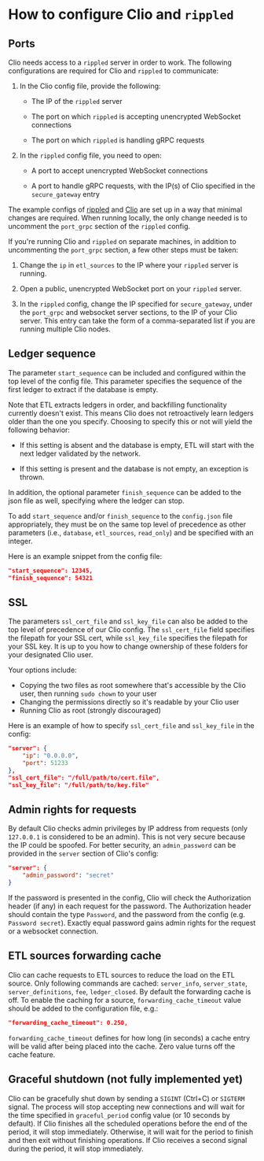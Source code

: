 # How to configure Clio and `rippled`

## Ports

Clio needs access to a `rippled` server in order to work. The following configurations are required for Clio and `rippled` to communicate:

1. In the Clio config file, provide the following:

   - The IP of the `rippled` server

   - The port on which `rippled` is accepting unencrypted WebSocket connections

   - The port on which `rippled` is handling gRPC requests

2. In the `rippled` config file, you need to open:

   - A port to accept unencrypted WebSocket connections

   - A port to handle gRPC requests, with the IP(s) of Clio specified in the `secure_gateway` entry

The example configs of [rippled](https://github.com/XRPLF/rippled/blob/develop/cfg/rippled-example.cfg) and [Clio](../docs/examples/config/example-config.json) are set up in a way that minimal changes are required.
When running locally, the only change needed is to uncomment the `port_grpc` section of the `rippled` config.

If you're running Clio and `rippled` on separate machines, in addition to uncommenting the `port_grpc` section, a few other steps must be taken:

1. Change the `ip` in `etl_sources` to the IP where your `rippled` server is running.

2. Open a public, unencrypted WebSocket port on your `rippled` server.

3. In the `rippled` config, change the IP specified for `secure_gateway`, under the `port_grpc` and websocket server sections, to the IP of your Clio server. This entry can take the form of a comma-separated list if you are running multiple Clio nodes.

## Ledger sequence

The parameter `start_sequence` can be included and configured within the top level of the config file. This parameter specifies the sequence of the first ledger to extract if the database is empty.

Note that ETL extracts ledgers in order, and backfilling functionality currently doesn't exist. This means Clio does not retroactively learn ledgers older than the one you specify. Choosing to specify this or not will yield the following behavior:

- If this setting is absent and the database is empty, ETL will start with the next ledger validated by the network.

- If this setting is present and the database is not empty, an exception is thrown.

In addition, the optional parameter `finish_sequence` can be added to the json file as well, specifying where the ledger can stop.

To add `start_sequence` and/or `finish_sequence` to the `config.json` file appropriately, they must be on the same top level of precedence as other parameters (i.e., `database`, `etl_sources`, `read_only`) and be specified with an integer.

Here is an example snippet from the config file:

```json
"start_sequence": 12345,
"finish_sequence": 54321
```

## SSL

The parameters `ssl_cert_file` and `ssl_key_file` can also be added to the top level of precedence of our Clio config. The `ssl_cert_file` field specifies the filepath for your SSL cert, while `ssl_key_file` specifies the filepath for your SSL key. It is up to you how to change ownership of these folders for your designated Clio user. 

Your options include:

- Copying the two files as root somewhere that's accessible by the Clio user, then running `sudo chown` to your user
- Changing the permissions directly so it's readable by your Clio user
- Running Clio as root (strongly discouraged)

Here is an example of how to specify `ssl_cert_file` and `ssl_key_file` in the config:

```json
"server": {
    "ip": "0.0.0.0",
    "port": 51233
},
"ssl_cert_file": "/full/path/to/cert.file",
"ssl_key_file": "/full/path/to/key.file"
```

## Admin rights for requests

By default Clio checks admin privileges by IP address from requests (only `127.0.0.1` is considered to be an admin). This is not very secure because the IP could be spoofed. For better security, an `admin_password` can be provided in the `server` section of Clio's config:

```json
"server": {
    "admin_password": "secret"
}
```

If the password is presented in the config, Clio will check the Authorization header (if any) in each request for the password. The Authorization header should contain the type `Password`, and the password from the config (e.g. `Password secret`).
Exactly equal password gains admin rights for the request or a websocket connection.

## ETL sources forwarding cache

Clio can cache requests to ETL sources to reduce the load on the ETL source.
Only following commands are cached: `server_info`, `server_state`, `server_definitions`, `fee`, `ledger_closed`.
By default the forwarding cache is off.
To enable the caching for a source, `forwarding_cache_timeout` value should be added to the configuration file, e.g.:

```json
"forwarding_cache_timeout": 0.250,
```

`forwarding_cache_timeout` defines for how long (in seconds) a cache entry will be valid after being placed into the cache.
Zero value turns off the cache feature.

## Graceful shutdown (not fully implemented yet)

Clio can be gracefully shut down by sending a `SIGINT` (Ctrl+C) or `SIGTERM` signal.
The process will stop accepting new connections and will wait for the time specified in `graceful_period` config value (or 10 seconds by default).
If Clio finishes all the scheduled operations before the end of the period, it will stop immediately.
Otherwise, it will wait for the period to finish and then exit without finishing operations.
If Clio receives a second signal during the period, it will stop immediately.
